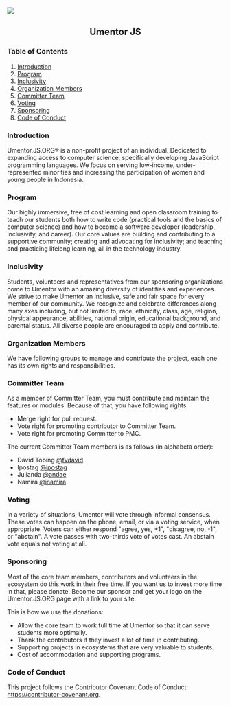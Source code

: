 <img src="https://firebasestorage.googleapis.com/v0/b/ship-core.appspot.com/o/umentor-website-material%2Fumentor-snow.svg?alt=media&token=2e937e54-91ce-4264-83ea-969b8be7270b">

<h2 align="center">Umentor JS</h2>
<h3 align="left">Table of Contents</h3>

1. [Introduction](#introduction)
2. [Program](#program)
3. [Inclusivity](#inclusivity)
4. [Organization Members](#organization-members)
5. [Committer Team](#committer-team)
6. [Voting](#voting)
7. [Sponsoring](#sponsoring)
8. [Code of Conduct](#code-of-conduct)

<h3 align="left">Introduction</h3>

Umentor.JS.ORG® is a non-profit project of an individual. Dedicated to expanding access to computer science, specifically developing JavaScript programming languages. We focus on serving low-income, under-represented minorities and increasing the participation of women and young people in Indonesia.

<h3 align="left">Program</h3>

Our highly immersive, free of cost learning and open classroom training to teach our students both how to write code (practical tools and the basics of computer science) and how to become a software developer (leadership, inclusivity, and career). Our core values ​​are building and contributing to a supportive community; creating and advocating for inclusivity; and teaching and practicing lifelong learning, all in the technology industry.

<h3 align="left">Inclusivity</h3>

Students, volunteers and representatives from our sponsoring organizations come to Umentor with an amazing diversity of identities and experiences. We strive to make Umentor an inclusive, safe and fair space for every member of our community. We recognize and celebrate differences along many axes including, but not limited to, race, ethnicity, class, age, religion, physical appearance, abilities, national origin, educational background, and parental status. All diverse people are encouraged to apply and contribute.

<h3 align="left">Organization Members</h3>

We have following groups to manage and contribute the project, each one has its own rights and responsibilities.

<h3 align="left">Committer Team</h3>

As a member of Committer Team, you must contribute and maintain the features or modules. Because of that, you have following rights:
- Merge right for pull request.
- Vote right for promoting contributor to Committer Team.
- Vote right for promoting Committer to PMC.

The current Committer Team members is as follows (in alphabeta order):
- David Tobing [@fvdavid](https://github.com/fvdavid)
- Ipostag [@ipostag](https://github.com/ipostag)
- Julianda [@andae](https://github.com/andae)
- Namira [@inamira](https://github.com/inamira)


<h3 align="left">Voting</h3>

In a variety of situations, Umentor will vote through informal consensus. These votes can happen on the phone, email, or via a voting service, when appropriate. Voters can either respond "agree, yes, +1", "disagree, no, -1", or "abstain". A vote passes with two-thirds vote of votes cast. An abstain vote equals not voting at all.


<h3 align="left">Sponsoring</h3>

Most of the core team members, contributors and volunteers in the ecosystem do this work in their free time. If you want us to invest more time in that, please donate. Become our sponsor and get your logo on the Umentor.JS.ORG page with a link to your site.

This is how we use the donations:

- Allow the core team to work full time at Umentor so that it can serve students more optimally.
- Thank the contributors if they invest a lot of time in contributing.
- Supporting projects in ecosystems that are very valuable to students.
- Cost of accommodation and supporting programs.

<h3 align="left">Code of Conduct</h3>

This project follows the Contributor Covenant Code of Conduct: https://contributor-covenant.org.


